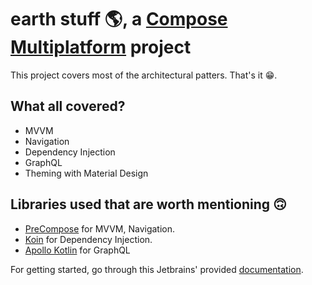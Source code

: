# earth stuff 🌎, a [Compose Multiplatform](https://www.jetbrains.com/lp/compose-multiplatform/) project

This project covers most of the architectural patters. That's it 😁.

## What all covered?

* MVVM
* Navigation
* Dependency Injection
* GraphQL
* Theming with Material Design

## Libraries used that are worth mentioning 🙃

* [PreCompose](https://github.com/Tlaster/PreCompose) for MVVM, Navigation.
* [Koin](https://insert-koin.io/) for Dependency Injection.
* [Apollo Kotlin](https://www.apollographql.com/docs/kotlin/) for GraphQL


For getting started, go through this Jetbrains' provided [documentation](https://github.com/imnithish/earth-stuff/blob/main/README_GET_STARTED.md).